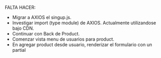 FALTA HACER:

- Migrar a AXIOS el singup.js.
- Investigar import (type module) de AXIOS. Actualmente utilizandose bajo CDN.
- Continuar con Back de Product.
- Comenzar vista menu de usuarios para product.
- En agregar product desde usuario, renderizar el formulario con un partial
